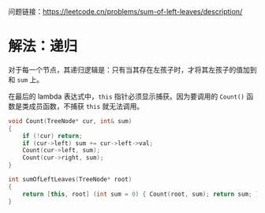 问题链接：https://leetcode.cn/problems/sum-of-left-leaves/description/

# 解法：递归

对于每一个节点，其递归逻辑是：只有当其存在左孩子时，才将其左孩子的值加到和 `sum` 上。

在最后的 lambda 表达式中，`this` 指针必须显示捕获。因为要调用的 `Count()` 函数是类成员函数，不捕获 `this` 就无法调用。

```cpp
void Count(TreeNode* cur, int& sum)
{
    if (!cur) return;
    if (cur->left) sum += cur->left->val;
    Count(cur->left, sum);
    Count(cur->right, sum);
}

int sumOfLeftLeaves(TreeNode* root)
{
    return [this, root] (int sum = 0) { Count(root, sum); return sum; }();
}
```
